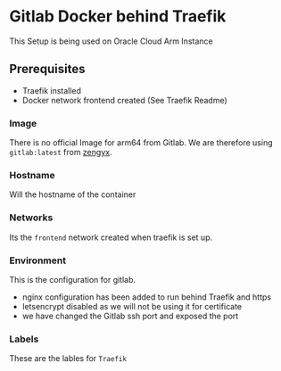 # Gitlab Docker behind Traefik
This Setup is being used on Oracle Cloud Arm Instance
## Prerequisites
* Traefik installed 
* Docker network frontend created (See Traefik Readme)
### Image
There is no official Image for arm64 from Gitlab. We are therefore using `gitlab:latest` from [zengyx](https://github.com/zengxs/gitlab-arm64).
### Hostname
Will the hostname of the container
### Networks
Its the `frontend` network created when traefik is set up.
### Environment
This is the configuration for gitlab.
* nginx configuration has been added to run behind Traefik and https
* letsencrypt disabled as we will not be using it for certificate
* we have changed the Gitlab ssh port and exposed the port
### Labels
These are the lables for `Traefik`
